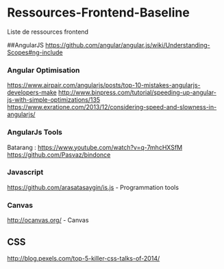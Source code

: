 # Ressources-Frontend-Baseline
Liste de ressources frontend

##AngularJS
https://github.com/angular/angular.js/wiki/Understanding-Scopes#ng-include

### Angular Optimisation 
https://www.airpair.com/angularjs/posts/top-10-mistakes-angularjs-developers-make
http://www.binpress.com/tutorial/speeding-up-angular-js-with-simple-optimizations/135
https://www.exratione.com/2013/12/considering-speed-and-slowness-in-angularjs/

### AngularJs Tools 
Batarang : https://www.youtube.com/watch?v=q-7mhcHXSfM
https://github.com/Pasvaz/bindonce

### Javascript
https://github.com/arasatasaygin/is.js - Programmation tools

### Canvas
http://ocanvas.org/ - Canvas

## CSS
http://blog.pexels.com/top-5-killer-css-talks-of-2014/
